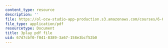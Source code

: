 ```yaml
---
content_type: resource
description: ''
file: https://ol-ocw-studio-app-production.s3.amazonaws.com/courses/6-041-probabilistic-systems-analysis-and-applied-probability-fall-2010/67d7cbf0f04183893a67158e3bcf52b0_rYefUsYuEp0.pdf
file_type: application/pdf
resourcetype: Document
title: 3play pdf file
uid: 67d7cbf0-f041-8389-3a67-158e3bcf52b0
---
```

